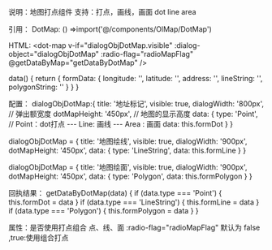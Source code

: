 
说明：地图打点组件 支持：打点，画线，画面 dot line area

引用：   DotMap: () =>import('@/components/OlMap/DotMap')

HTML:    <dot-map v-if="dialogObjDotMap.visible" :dialog-object="dialogObjDotMap" :radio-flag="radioMapFlag" @getDataByMap="getDataByDotMap" />
             
 data() {
    return {
          formData: {
            longitude: '',
            latitude: '',
            address: '',
            lineString: '',
            polygonString: ''
          }
    }
 }
  

配置：
dialogObjDotMap:{
  title: '地址标记',
  visible: true,
  dialogWidth: '800px', // 弹出额宽度
  dotMapHeight: '450px', // 地图的显示高度
  data: {
    type: 'Point', // Point：dot打点 --- Line: 画线  --- Area : 画面
    data: this.formDot
  }
}

dialogObjDotMap = {
        title: '地图绘线',
        visible: true,
        dialogWidth: '900px',
        dotMapHeight: '450px',
        data: {
          type: 'LineString',
          data: this.formLine
        }
}

dialogObjDotMap = {
        title: '地图绘面',
        visible: true,
        dialogWidth: '900px',
        dotMapHeight: '450px',
        data: {
          type: 'Polygon',
          data: this.formPolygon
        }
}

回执结果：
 getDataByDotMap(data) {
      if (data.type === 'Point') {
        this.formDot = data
      }
      if (data.type === 'LineString') {
        this.formLine = data
      }
      if (data.type === 'Polygon') {
        this.formPolygon = data
      }
 }
 
 属性：是否使用打点组合 点、线、面
 :radio-flag="radioMapFlag" 默认为 false ,true:使用组合打点